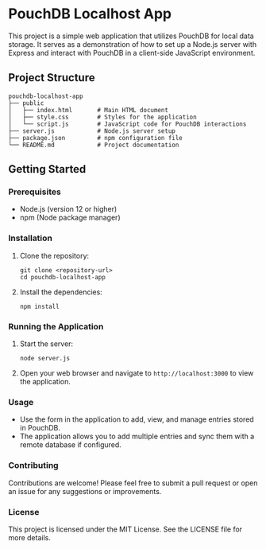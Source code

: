 # PouchDB Localhost App

This project is a simple web application that utilizes PouchDB for local data storage. It serves as a demonstration of how to set up a Node.js server with Express and interact with PouchDB in a client-side JavaScript environment.

## Project Structure

```
pouchdb-localhost-app
├── public
│   ├── index.html       # Main HTML document
│   ├── style.css        # Styles for the application
│   └── script.js        # JavaScript code for PouchDB interactions
├── server.js            # Node.js server setup
├── package.json         # npm configuration file
└── README.md            # Project documentation
```

## Getting Started

### Prerequisites

- Node.js (version 12 or higher)
- npm (Node package manager)

### Installation

1. Clone the repository:

   ```
   git clone <repository-url>
   cd pouchdb-localhost-app
   ```

2. Install the dependencies:

   ```
   npm install
   ```

### Running the Application

1. Start the server:

   ```
   node server.js
   ```

2. Open your web browser and navigate to `http://localhost:3000` to view the application.

### Usage

- Use the form in the application to add, view, and manage entries stored in PouchDB.
- The application allows you to add multiple entries and sync them with a remote database if configured.

### Contributing

Contributions are welcome! Please feel free to submit a pull request or open an issue for any suggestions or improvements.

### License

This project is licensed under the MIT License. See the LICENSE file for more details.